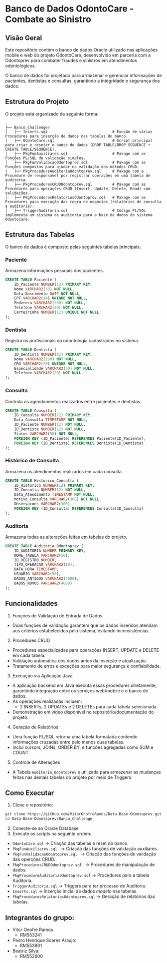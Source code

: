 # Banco de Dados OdontoCare - Combate ao Sinistro

## Visão Geral
Este repositório contém o banco de dados Oracle utilizado nas aplicações mobile e web do projeto OdontoCare, desenvolvido em parceria com a Odontoprev para combater fraudes e sinistros em atendimentos odontológicos.

O banco de dados foi projetado para armazenar e gerenciar informações de pacientes, dentistas e consultas, garantindo a integridade e segurança dos dados.

## Estrutura do Projeto
O projeto está organizado da seguinte forma:

```
.
├── Banco_Challenge/ 
│   ├── Inserts.sql                             # Exução de várias Procedures para inserção de dados nas tabelas do banco.
│   ├── OdontoCare.sql                          # Script principal para criar e resetar o banco de dados (DROP TABLE/DROP SEQUENCE + CREATE TABLE/SEQUENCE).
│   ├── PkgFunAuxiliares.sql                    # Pakage com as Funções PL/SQL de validação simples.
│   ├── PkgFunValidacaoOdontoprev.sql           # Pakage com as Funções compostas para ajudar na validação dos métodos CRUD.
│   ├── PkgProcedureAuditoriaOdontoprev.sql     # Pakage com a Procedure de responsável por registrar operações em uma tabela de auditoria.
│   ├── PkgProceduresCRUDOdontoprev.sql         # Pakage com as Procedures para operações CRUD (Insert, Update, Delete, Read) com validações.
│   ├── PkgProceduresRelatoriosOdontoprev.sql   # Pakage com as Procedures para execução das regra de negócios (relatórios de consulta e auditoria).
│   ├── TriggerAuditoria.sql                    # Código PL/SQL implementa um sistema de auditoria para a base de dados do sistema OdontoCare.
```

## Estrutura das Tabelas
O banco de dados é composto pelas seguintes tabelas principais:

### Paciente
Armazena informações pessoais dos pacientes.
```sql
CREATE TABLE Paciente (
    ID_Paciente NUMBER(12) PRIMARY KEY,
    Nome VARCHAR2(30) NOT NULL,
    Data_Nascimento DATE NOT NULL,
    CPF VARCHAR2(14) UNIQUE NOT NULL,
    Endereco VARCHAR2(200) NOT NULL,
    Telefone VARCHAR2(20) NOT NULL,
    Carteirinha NUMBER(12) UNIQUE NOT NULL
);
```

### Dentista
Registra os profissionais da odontologia cadastrados no sistema.
```sql
CREATE TABLE Dentista (
    ID_Dentista NUMBER(12) PRIMARY KEY,
    Nome VARCHAR2(100) NOT NULL,
    CRO VARCHAR2(20) UNIQUE NOT NULL,
    Especialidade VARCHAR2(50) NOT NULL,
    Telefone VARCHAR2(20) NOT NULL
);
```

### Consulta
Controla os agendamentos realizados entre pacientes e dentistas.
```sql
CREATE TABLE Consulta (
    ID_Consulta NUMBER(12) PRIMARY KEY,
    Data_Consulta TIMESTAMP NOT NULL,
    ID_Paciente NUMBER(12) NOT NULL,
    ID_Dentista NUMBER(12) NOT NULL,
    Status VARCHAR2(50) NOT NULL,
    FOREIGN KEY (ID_Paciente) REFERENCES Paciente(ID_Paciente),
    FOREIGN KEY (ID_Dentista) REFERENCES Dentista(ID_Dentista)
);
```

### Histórico de Consulta
Armazena os atendimentos realizados em cada consulta.
```sql
CREATE TABLE Historico_Consulta (
    ID_Historico NUMBER(12) PRIMARY KEY,
    ID_Consulta NUMBER(12) NOT NULL,
    Data_Atendimento TIMESTAMP NOT NULL,
    Motivo_Consulta VARCHAR2(300) NOT NULL,
    Observacoes VARCHAR2(300),
    FOREIGN KEY (ID_Consulta) REFERENCES Consulta(ID_Consulta)
);
```

### Auditoria
Armazena todas as alterações feitas em tabelas do projeto.
```sql
CREATE TABLE Auditoria_Odontoprev (
    ID_AUDITORIA NUMBER PRIMARY KEY,
    NOME_TABELA VARCHAR2(50),
    ID_REGISTRO NUMBER,
    TIPO_OPERACAO VARCHAR2(10),
    DATA_HORA TIMESTAMP,
    USUARIO VARCHAR2(50),
    DADOS_ANTIGOS VARCHAR2(4000),
    DADOS_NOVOS VARCHAR2(4000)
);
```

## Funcionalidades
1. Funções de Validação de Entrada de Dados
  - Duas funções de validação garantem que os dados inseridos atendam aos critérios estabelecidos pelo sistema, evitando inconsistências.
2. Procedures CRUD
  - Procedures especializadas para operações INSERT, UPDATE e DELETE em cada tabela.
  - Validação automática dos dados antes da inserção e atualização.
  - Tratamento de erros e exceções para maior segurança e confiabilidade.
3. Execução via Aplicação Java
  - A aplicação backend em Java executa essas procedures diretamente, garantindo integração entre os serviços web/mobile e o banco de dados.
  - As operações realizadas incluem:
    - 2 INSERTs, 2 UPDATEs e 2 DELETEs para cada tabela selecionada.
  - Demonstração em vídeo disponível no repositório/documentação do projeto.
4. Geração de Relatórios
  - Uma função PL/SQL retorna uma tabela formatada contendo informações cruzadas entre pelo menos duas tabelas.
  - Inclui cursors, JOINs, ORDER BY, e funções agregadas como SUM e COUNT.
5. Controle de Alterações
  - A Tabela `Auditoria_Odontoprev` é utilizada para armazenar as mudanças feitas nas demais tabelas do projeto por meio de Triggers.

## Como Executar

1. Clone o repositório:
```bash
git clone https://github.com/VitorOnofreRamos/Data-Base-Odontoprev.git
cd Data-Base-Odontoprev/Banco_Challenge
```
2. Conecte-se ao Oracle Database
3. Execute os scripts na seguinte ordem:
  - `OdontoCare.sql` → Criação das tabelas e reset do banco.
  - `PkgFunAuxiliares.sql ` → Criação das funções de validação auxiliares.
  - `PkgFunValidacaoOdontoprev.sql ` → Criação das funções de validação das operções CRUD.
  - `PkgProceduresCRUDOdontoprev.sql ` → Procedures de manipulação de dados.
  - `PkgProcedureAuditoriaOdontoprev.sql` → Procedures para a tabela Auditoria.
  - `TriggerAuditoria.sql` → Triggers para ter processo de Auditoria.
  - `Inserts.sql` → Inserção inicial de dados *modelo* nas tabelas.
  - `PkgProceduresRelatoriosOdontoprev.sql` → Geração de relatórios das tabelas.

## Integrantes do grupo:
- Vitor Onofre Ramos
  - RM553241
- Pedro Henrique Soares Araujo:
  - RM553801
- Beatriz Silva:
  - RM552600
